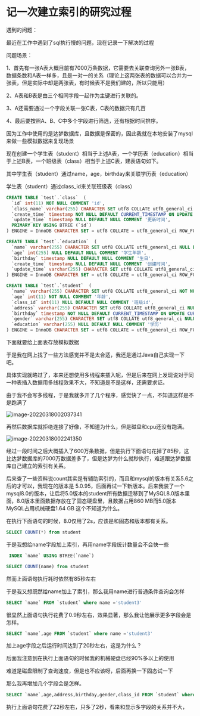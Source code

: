 # 记一次建立索引的研究过程

遇到的问题：

最近在工作中遇到了sql执行慢的问题，现在记录一下解决的过程



问题场景：

1、首先有一张A表大概目前有7000万条数据，它需要去关联查询另外一张B表，数据条数和A表一样多，且是一对一的关系（理论上这两张表的数据可以合并为一张表，但是实际中却是两张表，有时候表不是我们建的，所以只能用）

2、A表和B表是由三个相同字段一起作为主键进行关联的。

3、A还需要通过一个字段关联一张C表，C表的数据只有几百

4、最后要按照A、B、C中多个字段进行筛选，还有根据时间排序。

因为工作中使用的是达梦数据库，且数据是保密的，因此我就在本地安装了mysql来做一些模拟数据来复现场景





现在创建一个学生表（student）相当于上述A表，一个学历表（education）相当于上述B表，一个班级表（class）相当于上述C表，建表语句如下。

其中学生表（student）通过name，age，birthday来关联学历表（education）

学生表（student）通过class_id来关联班级表（class）

```sql
CREATE TABLE `test`.`class`  (
  `id` int(11) NOT NULL COMMENT 'id',
  `class_name` varchar(255) CHARACTER SET utf8 COLLATE utf8_general_ci NULL DEFAULT NULL COMMENT '班级名称',
  `create_time` timestamp NOT NULL DEFAULT CURRENT_TIMESTAMP ON UPDATE CURRENT_TIMESTAMP COMMENT '创建时间',
  `update_time` timestamp NULL DEFAULT NULL COMMENT '更新时间',
  PRIMARY KEY USING BTREE (`id`)
) ENGINE = InnoDB CHARACTER SET = utf8 COLLATE = utf8_general_ci ROW_FORMAT = Compact;
```



```sql
CREATE TABLE `test`.`education`  (
  `name` varchar(255) CHARACTER SET utf8 COLLATE utf8_general_ci NULL DEFAULT NULL COMMENT '学生姓名',
  `age` int(255) NULL DEFAULT NULL COMMENT '学生年龄',
  `birthday` timestamp NULL DEFAULT NULL COMMENT '生日',
  `create_time` timestamp NULL DEFAULT NULL COMMENT '创建时间',
  `update_time` varchar(255) CHARACTER SET utf8 COLLATE utf8_general_ci NULL DEFAULT NULL COMMENT '更新时间'
) ENGINE = InnoDB CHARACTER SET = utf8 COLLATE = utf8_general_ci ROW_FORMAT = Compact;
```

```sql
CREATE TABLE `test`.`student`  (
  `name` varchar(255) CHARACTER SET utf8 COLLATE utf8_general_ci NOT NULL COMMENT '姓名',
  `age` int(11) NOT NULL COMMENT '年龄',
  `class_id` int(11) NULL DEFAULT NULL COMMENT '班级id',
  `address` varchar(255) CHARACTER SET utf8 COLLATE utf8_general_ci NULL DEFAULT NULL COMMENT '住址',
  `birthday` timestamp NOT NULL DEFAULT CURRENT_TIMESTAMP ON UPDATE CURRENT_TIMESTAMP COMMENT '生日',
  `gender` varchar(255) CHARACTER SET utf8 COLLATE utf8_general_ci NULL DEFAULT NULL COMMENT '性别',
  `education` varchar(255) NULL DEFAULT NULL COMMENT '学历'
) ENGINE = InnoDB CHARACTER SET = utf8 COLLATE = utf8_general_ci ROW_FORMAT = Compact;
```

下面就要给上面表存放模拟数据

于是我在网上找了一些方法感觉并不是太合适，我还是通过Java自己实现一下吧。

具体实现就略过了，本来还想使用多线程来插入呢，但是后来在网上发现说对于同一种表插入数据用多线程效果不大，不知道是不是这样，还需要求证。

由于我不会写多线程，于是我就多开了几个程序，感觉快了一点，不知道这样是不是跑满了

![image-20220318002037341](https://picgo-1256570725.cos.ap-shanghai.myqcloud.com/img/image-20220318002037341.png)



再然后数据库就拒绝连接了好像，不知道为什么，但是磁盘和cpu还没有跑满。

![image-20220318002241350](https://picgo-1256570725.cos.ap-shanghai.myqcloud.com/img/image-20220318002241350.png)

经过一段时间之后大概插入了600万条数据，但是执行下面语句花掉了85秒，这比达梦数据库的7000万数据差多了，但是达梦为什么就秒执行，难道跟达梦数据库自己建立的索引有关系。

后来查了一些资料说count其实是有辅助索引的，而且和mysql的版本有关系5.6之后的才可以，我现在的版本是 5.0.95，后面再试一下新版本。后来我装了一个mysql8.0的版本，让后将5.0版本的student所有数据迁移到了MySQL8.0版本里面，8.0版本里面数据存放在了固态硬盘里，且数据占用860 MB而5.0版本MySQL占用机械硬盘1.64 GB 这个不知道为什么。

在执行下面语句的时候，8.0仅用了2s，应该是和固态和版本都有关系。

```sql
SELECT COUNT(*) from student
```

于是我想给name字段加上索引，再用name字段统计数量会不会快一些

```sql
 INDEX `name` USING BTREE(`name`)
```

```sql
SELECT COUNT(name) from student
```

然而上面语句执行耗时依然有85秒左右

于是我又想既然给name加上了索引，那么我用name进行普通条件查询会怎样

```sql
SELECT `name` FROM `student` where name ='student3'
```

很显然上面语句执行花费了0.9秒左右，效果显著，那么我让他展示更多字段会是怎样。

```sql
SELECT `name`,age FROM `student` where name ='student3'
```

加上age字段之后运行时间达到了20秒左右，这是为什么？

后面我注意到在执行上面语句的时候我的机械硬盘已经90%多以上的使用

难道是磁盘限制了查询速度，但是也不应该呀，后面再换一下固态试一下

那么我再增加几个字段会是怎样。

```sql
SELECT `name`,age,address,birthday,gender,class_id FROM `student` where name ='student3'
```

执行上面语句花费了22秒左右，只多了2秒，看来和显示多字段的关系并不大，
